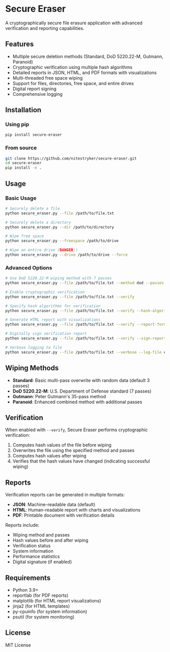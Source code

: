 # Secure Eraser

A cryptographically secure file erasure application with advanced verification and reporting capabilities.

## Features

- Multiple secure deletion methods (Standard, DoD 5220.22-M, Gutmann, Paranoid)
- Cryptographic verification using multiple hash algorithms
- Detailed reports in JSON, HTML, and PDF formats with visualizations
- Multi-threaded free space wiping
- Support for files, directories, free space, and entire drives
- Digital report signing
- Comprehensive logging

## Installation

### Using pip

```bash
pip install secure-eraser
```

### From source

```bash
git clone https://github.com/nitestryker/secure-eraser.git
cd secure-eraser
pip install -e .
```

## Usage

### Basic Usage

```bash
# Securely delete a file
python secure_eraser.py --file /path/to/file.txt

# Securely delete a directory
python secure_eraser.py --dir /path/to/directory

# Wipe free space
python secure_eraser.py --freespace /path/to/drive

# Wipe an entire drive (DANGER!)
python secure_eraser.py --drive /path/to/drive --force
```

### Advanced Options

```bash
# Use DoD 5220.22-M wiping method with 7 passes
python secure_eraser.py --file /path/to/file.txt --method dod --passes 7

# Enable cryptographic verification
python secure_eraser.py --file /path/to/file.txt --verify

# Specify hash algorithms for verification
python secure_eraser.py --file /path/to/file.txt --verify --hash-algorithms sha256,sha3_256

# Generate HTML report with visualizations
python secure_eraser.py --file /path/to/file.txt --verify --report-format html --report-path report.html

# Digitally sign verification report
python secure_eraser.py --file /path/to/file.txt --verify --sign-report --report-path report.json

# Verbose logging to file
python secure_eraser.py --file /path/to/file.txt --verbose --log-file eraser.log
```

## Wiping Methods

- **Standard**: Basic multi-pass overwrite with random data (default 3 passes)
- **DoD 5220.22-M**: U.S. Department of Defense standard (7 passes)
- **Gutmann**: Peter Gutmann's 35-pass method
- **Paranoid**: Enhanced combined method with additional passes

## Verification

When enabled with `--verify`, Secure Eraser performs cryptographic verification:

1. Computes hash values of the file before wiping
2. Overwrites the file using the specified method and passes
3. Computes hash values after wiping
4. Verifies that the hash values have changed (indicating successful wiping)

## Reports

Verification reports can be generated in multiple formats:

- **JSON**: Machine-readable data (default)
- **HTML**: Human-readable report with charts and visualizations
- **PDF**: Printable document with verification details

Reports include:
- Wiping method and passes
- Hash values before and after wiping
- Verification status
- System information
- Performance statistics
- Digital signature (if enabled)

## Requirements

- Python 3.9+
- reportlab (for PDF reports)
- matplotlib (for HTML report visualizations)
- jinja2 (for HTML templates)
- py-cpuinfo (for system information)
- psutil (for system monitoring)

## License

MIT License